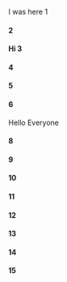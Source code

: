 I was here 1
#### 2
#### Hi 3
#### 4
#### 5
#### 6
Hello Everyone
#### 8
#### 9
#### 10
#### 11
#### 12
#### 13
#### 14
#### 15
